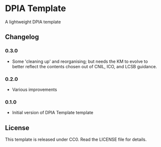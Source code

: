 # DPIA Template

A lightweight DPIA template

## Changelog

### 0.3.0

- Some 'cleaning up' and reorganising; but needs the KM to evolve to better reflect the contents chosen out of CNIL, ICO, and LCSB guidance.

### 0.2.0

- Various improvements

### 0.1.0

- Initial version of DPIA Template template

## License

This template is released under CC0. Read the LICENSE file for details.

